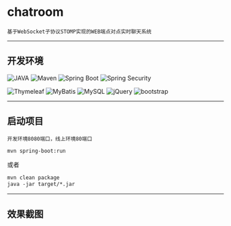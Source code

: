 # chatroom
    基于WebSocket子协议STOMP实现的WEB端点对点实时聊天系统

<hr>

## 开发环境
![JAVA](https://img.shields.io/badge/Java-1.8-green.svg) 
![Maven](https://img.shields.io/badge/Maven-3.5-orange.svg)
![Spring Boot](https://img.shields.io/badge/Spring.Boot-2.1.1-green.svg)
![Spring Security](https://img.shields.io/badge/Spring.Security-5.1-green.svg)

![Thymeleaf](https://img.shields.io/badge/Thymeleaf-3-yellow.svg)
![MyBatis](https://img.shields.io/badge/MyBatis-3+-color.svg)
![MySQL](https://img.shields.io/badge/MySQL-5.7-blue.svg)
![jQuery](https://img.shields.io/badge/jQuery-3.3.1-brown.svg)
![bootstrap](https://img.shields.io/badge/Bootstrap-4.1.3-purple.svg)

<hr>

## 启动项目
    开发环境8080端口，线上环境80端口

```xml
mvn spring-boot:run 
```
 或者
```xml
mvn clean package
java -jar target/*.jar
```

<hr>

## 效果截图




